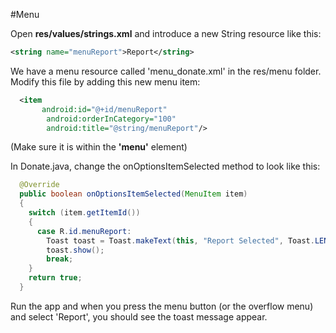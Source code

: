 #Menu

Open <b>res/values/strings.xml</b> and introduce a new String resource like this:
~~~xml
<string name="menuReport">Report</string>
~~~

We have a menu resource called 'menu_donate.xml' in the res/menu folder. Modify this file by adding this new menu item:
~~~xml
  <item
       android:id="@+id/menuReport"
        android:orderInCategory="100"
        android:title="@string/menuReport"/>
~~~
(Make sure it is within the <b>'menu'</b> element)

In Donate.java, change the onOptionsItemSelected method to look like this:
~~~java
  @Override
  public boolean onOptionsItemSelected(MenuItem item)
  {
    switch (item.getItemId())
    {
      case R.id.menuReport:
        Toast toast = Toast.makeText(this, "Report Selected", Toast.LENGTH_SHORT);
        toast.show();
        break;
    }
    return true;
  }
~~~
Run the app and when you press the menu button (or the overflow menu) and select 'Report', you should see the toast message appear.
